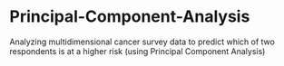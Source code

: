 # Principal-Component-Analysis
Analyzing multidimensional cancer survey data to predict which of two respondents is at a higher risk (using Principal Component Analysis)
